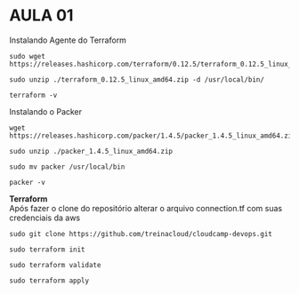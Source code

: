 # AULA 01

Instalando Agente do Terraform

```text
sudo wget https://releases.hashicorp.com/terraform/0.12.5/terraform_0.12.5_linux_amd64.zip

sudo unzip ./terraform_0.12.5_linux_amd64.zip -d /usr/local/bin/

terraform -v
```

Instalando o Packer

```text
wget https://releases.hashicorp.com/packer/1.4.5/packer_1.4.5_linux_amd64.zip

sudo unzip ./packer_1.4.5_linux_amd64.zip

sudo mv packer /usr/local/bin

packer -v
```

**Terraform**  
Após fazer o clone do repositório alterar o arquivo connection.tf com suas credenciais da aws

```text
sudo git clone https://github.com/treinacloud/cloudcamp-devops.git

sudo terraform init

sudo terraform validate

sudo terraform apply
```



